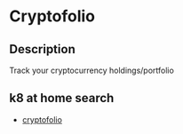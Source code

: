 # Cryptofolio

## Description

Track your cryptocurrency holdings/portfolio

## k8 at home search

- [cryptofolio](https://nanne.dev/k8s-at-home-search/#/cryptofolio)
